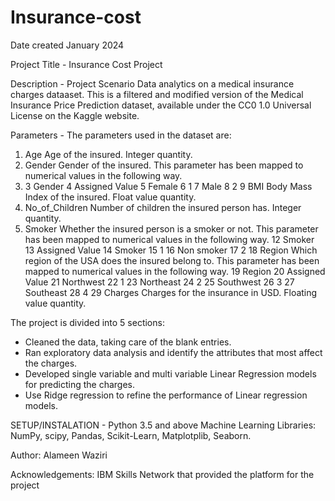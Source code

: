 # Insurance-cost

Date created January 2024

Project Title - Insurance Cost Project

Description - Project Scenario
Data analytics on a medical insurance charges dataaset. This is a filtered and modified version of the Medical Insurance Price Prediction dataset, available under the CC0 1.0 Universal License on the Kaggle website.

Parameters - The parameters used in the dataset are:

1. Age Age of the insured. Integer quantity.
2. Gender Gender of the insured. This parameter has been mapped to numerical values in the following way.
3. 3	Gender	4	Assigned Value
5	Female	6	1
7	Male	8	2
	9	BMI Body Mass Index of the insured. Float value quantity.
1. No_of_Children Number of children the insured person has. Integer quantity.
2. Smoker Whether the insured person is a smoker or not. This parameter has been mapped to numerical values in the following way.
12	Smoker	13	Assigned Value
14	Smoker	15	1
16	Non smoker	17	2
	18	Region Which region of the USA does the insured belong to. This parameter has been mapped to numerical values in the following way.
19	Region	20	Assigned Value
21	Northwest	22	1
23	Northeast	24	2
25	Southwest	26	3
27	Southeast	28	4
	29	Charges Charges for the insurance in USD. Floating value quantity.

The project is divided into 5 sections:

* Cleaned the data, taking care of the blank entries.
* Ran exploratory data analysis and identify the attributes that most affect the charges.
* Developed single variable and multi variable Linear Regression models for predicting the charges.
* Use Ridge regression to refine the performance of Linear regression models.


SETUP/INSTALATION - Python 3.5 and above Machine Learning Libraries: NumPy, scipy, Pandas, Scikit-Learn, Matplotplib, Seaborn.

Author: Alameen Waziri

Acknowledgements: IBM Skills Network that provided the platform for the project

